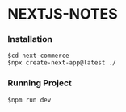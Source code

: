 # NEXTJS-NOTES

### Installation
```
$cd next-commerce
$npx create-next-app@latest ./
```
### Running Project
```
$npm run dev
```
